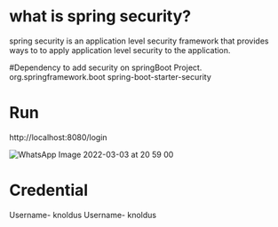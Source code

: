 
# what is spring security?
spring security is an application level security framework that provides ways to to apply application level security to the application.

#Dependency to add security on springBoot Project.
<dependency>
    <groupId>org.springframework.boot</groupId>
    <artifactId>spring-boot-starter-security</artifactId>
</dependency>

 # Run
 http://localhost:8080/login
 
  ![WhatsApp Image 2022-03-03 at 20 59 00](https://user-images.githubusercontent.com/77096852/156603573-c52350a4-3a20-4990-9946-de16b591842d.jpeg)
 
 # Credential 
 Username- knoldus
 Username- knoldus
